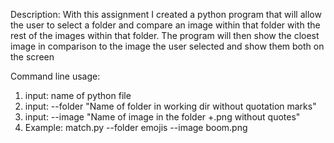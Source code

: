Description:
  With this assignment I created a python program that will allow the user to select a folder and compare an image within that folder with the rest of the images within that folder. The program will then show the cloest image in comparison to the image the user selected and show them both on the screen






Command line usage:
1. input: name of python file
2. input: --folder "Name of folder in working dir without quotation marks"
3. input: --image "Name of image in the folder +.png without quotes"
4. Example: match.py --folder emojis --image boom.png
